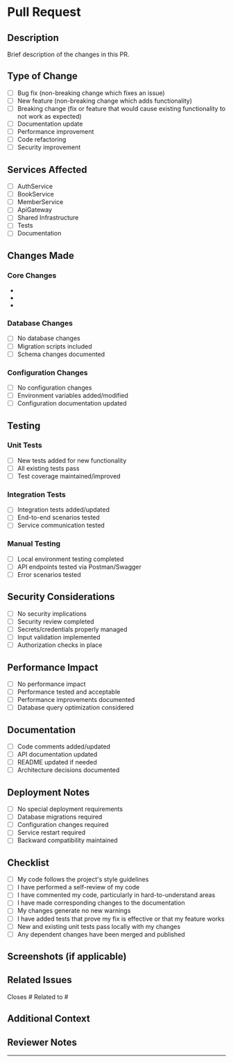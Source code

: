 # Pull Request

## Description
Brief description of the changes in this PR.

## Type of Change
- [ ] Bug fix (non-breaking change which fixes an issue)
- [ ] New feature (non-breaking change which adds functionality)
- [ ] Breaking change (fix or feature that would cause existing functionality to not work as expected)
- [ ] Documentation update
- [ ] Performance improvement
- [ ] Code refactoring
- [ ] Security improvement

## Services Affected
- [ ] AuthService
- [ ] BookService  
- [ ] MemberService
- [ ] ApiGateway
- [ ] Shared Infrastructure
- [ ] Tests
- [ ] Documentation

## Changes Made
<!-- Describe the changes in detail -->

### Core Changes
- 
- 
- 

### Database Changes
- [ ] No database changes
- [ ] Migration scripts included
- [ ] Schema changes documented

### Configuration Changes
- [ ] No configuration changes
- [ ] Environment variables added/modified
- [ ] Configuration documentation updated

## Testing
### Unit Tests
- [ ] New tests added for new functionality
- [ ] All existing tests pass
- [ ] Test coverage maintained/improved

### Integration Tests
- [ ] Integration tests added/updated
- [ ] End-to-end scenarios tested
- [ ] Service communication tested

### Manual Testing
- [ ] Local environment testing completed
- [ ] API endpoints tested via Postman/Swagger
- [ ] Error scenarios tested

## Security Considerations
- [ ] No security implications
- [ ] Security review completed
- [ ] Secrets/credentials properly managed
- [ ] Input validation implemented
- [ ] Authorization checks in place

## Performance Impact
- [ ] No performance impact
- [ ] Performance tested and acceptable
- [ ] Performance improvements documented
- [ ] Database query optimization considered

## Documentation
- [ ] Code comments added/updated
- [ ] API documentation updated
- [ ] README updated if needed
- [ ] Architecture decisions documented

## Deployment Notes
- [ ] No special deployment requirements
- [ ] Database migrations required
- [ ] Configuration changes required
- [ ] Service restart required
- [ ] Backward compatibility maintained

## Checklist
- [ ] My code follows the project's style guidelines
- [ ] I have performed a self-review of my code
- [ ] I have commented my code, particularly in hard-to-understand areas
- [ ] I have made corresponding changes to the documentation
- [ ] My changes generate no new warnings
- [ ] I have added tests that prove my fix is effective or that my feature works
- [ ] New and existing unit tests pass locally with my changes
- [ ] Any dependent changes have been merged and published

## Screenshots (if applicable)
<!-- Add screenshots to help explain your changes -->

## Related Issues
Closes #
Related to #

## Additional Context
<!-- Add any other context about the pull request here -->

## Reviewer Notes
<!-- Any specific areas you'd like reviewers to focus on -->

---
<!-- 
PR Review Checklist for Reviewers:
- [ ] Code quality and style
- [ ] Test coverage
- [ ] Security considerations
- [ ] Performance impact
- [ ] Documentation accuracy
- [ ] Deployment considerations
-->
